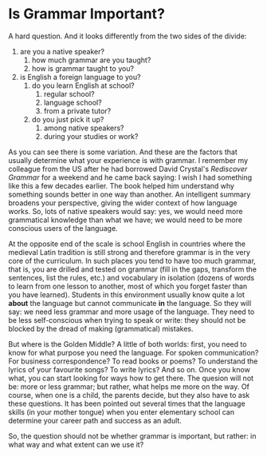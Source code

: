 Is Grammar Important?
=====================

A hard question. And it looks differently from the two sides of the divide:

1. are you a native speaker?
   1. how much grammar are you taught?
   2. how is grammar taught to you?
2. is English a foreign language to you?
   1. do you learn English at school?
      1. regular school?
      2. language school?
      3. from a private tutor?
   2. do you just pick it up?
      1. among native speakers?
      2. during your studies or work?

As you can see there is some variation. And these are the factors that usually determine what your experience is with grammar. I remember my colleague from the US after he had borrowed David Crystal's _Rediscover Grammar_ for a weekend and he came back saying: I wish I had something like this a few decades earlier. The book helped him understand why something sounds better in one way than another. An intelligent summary broadens your perspective, giving the wider context of how language works. So, lots of native speakers would say: yes, we would need more grammatical knowledge than what we have; we would need to be more conscious users of the language.

At the opposite end of the scale is school English in countries where the medieval Latin tradition is still strong and therefore grammar is in the very core of the curriculum. In such places you tend to have too much grammar, that is, you are drilled and tested on grammar (fill in the gaps, transform the sentences, list the rules, etc.) and vocabulary in isolation (dozens of words to learn from one lesson to another, most of which you forget faster than you have learned). Students in this environment usually know quite a lot __about__ the language but cannot communicate __in__ the language. So they will say: we need less grammar and more usage of the language. They need to be less self-conscious when trying to speak or write: they should not be blocked by the dread of making (grammatical) mistakes.

But where is the Golden Middle? A little of both worlds: first, you need to know for what purpose you need the language. For spoken communication? For business correspondence? To read books or poems? To understand the lyrics of your favourite songs? To write lyrics? And so on. Once you know what, you can start looking for ways how to get there. The quesion will not be: more or less grammar; but rather, what helps me more on the way. Of course, when one is a child, the parents decide, but they also have to ask these questions. It has been pointed out several times that the language skills (in your mother tongue) when you enter elementary school can determine your career path and success as an adult.

So, the question should not be whether grammar is important, but rather: in what way and what extent can we use it?
